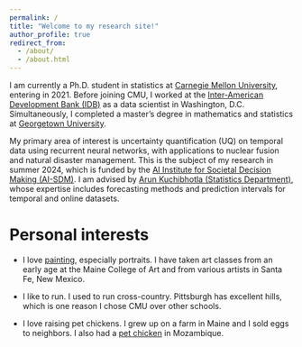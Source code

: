 ```yaml
---
permalink: /
title: "Welcome to my research site!"
author_profile: true
redirect_from: 
  - /about/
  - /about.html
---
```




I am currently a Ph.D. student in statistics at [Carnegie Mellon University](https://www.cmu.edu/dietrich/statistics-datascience/index.html), entering in 2021. Before joining CMU, I worked at the [Inter-American Development Bank (IDB)](https://www.iadb.org/en) as a data scientist in Washington, D.C. Simultaneously, I completed a master’s degree in mathematics and statistics at [Georgetown University](https://mathstat.georgetown.edu/graduate/). 


My primary area of interest is uncertainty quantification (UQ) on temporal data using recurrent neural networks, with applications to nuclear fusion and natural disaster management. This is the subject of my research in summer 2024, which is funded by the [AI Institute for Societal Decision Making (AI-SDM)](https://www.cmu.edu/ai-sdm/index.html). I am advised by [Arun Kuchibhotla (Statistics Department)](https://arun-kuchibhotla.github.io/), whose expertise includes forecasting methods and prediction intervals for temporal and online datasets.


Personal interests
======

* I love [painting](https://github.com/selinacarter), especially portraits. I have taken art classes from an early age at the Maine College of Art and from various artists in Santa Fe, New Mexico.

* I like to run. I used to run cross-country. Pittsburgh has excellent hills, which is one reason I chose CMU over other schools.

* I love raising pet chickens. I grew up on a farm in Maine and I sold eggs to neighbors. I also had a [pet chicken](https://www.youtube.com/watch?v=nvbMS_YSOF0) in Mozambique.
